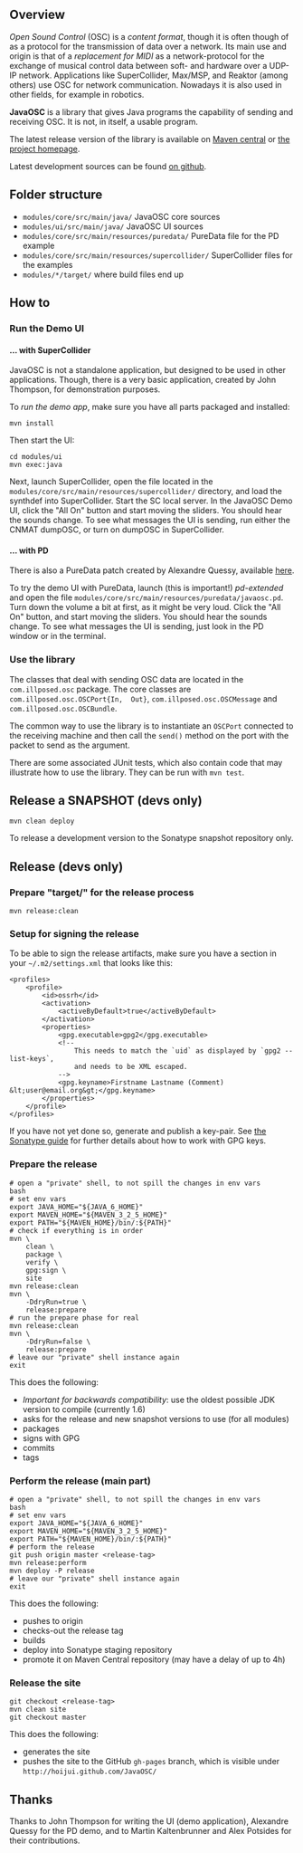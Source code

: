 ## Overview

_Open Sound Control_ (OSC) is a _content format_,
though it is often though of as a protocol for the transmission of data over a network.
Its main use and origin is that of a _replacement for MIDI_
as a network-protocol for the exchange of musical control data between soft- and hardware over a UDP-IP network.
Applications like SuperCollider, Max/MSP, and Reaktor (among others) use OSC for network communication.
Nowadays it is also used in other fields, for example in robotics.

__JavaOSC__ is a library that gives Java programs the capability of sending and receiving OSC.
It is not, in itself, a usable program.

The latest release version of the library is available on
[Maven central](http://mvnrepository.com/artifact/com.illposed.osc/javaosc-core)
or
[the project homepage](http://www.illposed.com/software/javaosc.html).

Latest development sources can be found
[on github](https://github.com/hoijui/JavaOSC).


## Folder structure

* `modules/core/src/main/java/`                     JavaOSC core sources
* `modules/ui/src/main/java/`                       JavaOSC UI sources
* `modules/core/src/main/resources/puredata/`       PureData file for the PD example
* `modules/core/src/main/resources/supercollider/`  SuperCollider files for the examples
* `modules/*/target/`                               where build files end up


## How to

### Run the Demo UI

#### ... with SuperCollider

JavaOSC is not a standalone application, but designed to be used in other applications.
Though, there is a very basic application, created by John Thompson, for demonstration purposes.

To _run the demo app_, make sure you have all parts packaged and installed:

	mvn install

Then start the UI:

	cd modules/ui
	mvn exec:java

Next, launch SuperCollider, open the file located in the
`modules/core/src/main/resources/supercollider/` directory,
and load the synthdef into SuperCollider.
Start the SC local server. 
In the JavaOSC Demo UI, click the "All On" button and start moving the sliders.
You should hear the sounds change.
To see what messages the UI is sending, run either the CNMAT dumpOSC,
or turn on dumpOSC in SuperCollider.

#### ... with PD

There is also a PureData patch created by Alexandre Quessy,
available [here](http://www.sourcelibre.com/puredata/).

To try the demo UI with PureData,
launch (this is important!) _pd-extended_ and open the file
`modules/core/src/main/resources/puredata/javaosc.pd`.
Turn down the volume a bit at first, as it might be very loud.
Click the "All On" button, and start moving the sliders.
You should hear the sounds change.
To see what messages the UI is sending, just look in the PD window or
in the terminal.

### Use the library

The classes that deal with sending OSC data are located in the `com.illposed.osc` package.
The core classes are `com.illposed.osc.OSCPort{In,  Out}`,
`com.illposed.osc.OSCMessage` and `com.illposed.osc.OSCBundle`.

The common way to use the library is to instantiate an `OSCPort`
connected to the receiving machine and then call the `send()` method
on the port with the packet to send as the argument.

There are some associated JUnit tests, which also contain code that may illustrate
how to use the library.
They can be run with `mvn test`.


## Release a SNAPSHOT (devs only)

	mvn clean deploy

To release a development version to the Sonatype snapshot repository only.


## Release (devs only)

### Prepare "target/" for the release process

	mvn release:clean

### Setup for signing the release

To be able to sign the release artifacts,
make sure you have a section in your `~/.m2/settings.xml` that looks like this:

	<profiles>
		<profile>
			<id>ossrh</id>
			<activation>
				<activeByDefault>true</activeByDefault>
			</activation>
			<properties>
				<gpg.executable>gpg2</gpg.executable>
				<!--
					This needs to match the `uid` as displayed by `gpg2 --list-keys`,
					and needs to be XML escaped.
				-->
				<gpg.keyname>Firstname Lastname (Comment) &lt;user@email.org&gt;</gpg.keyname>
			</properties>
		</profile>
	</profiles>

If you have not yet done so, generate and publish a key-pair.
See [the Sonatype guide](http://central.sonatype.org/pages/working-with-pgp-signatures.html)
for further details about how to work with GPG keys.

### Prepare the release

	# open a "private" shell, to not spill the changes in env vars
	bash
	# set env vars
	export JAVA_HOME="${JAVA_6_HOME}"
	export MAVEN_HOME="${MAVEN_3_2_5_HOME}"
	export PATH="${MAVEN_HOME}/bin/:${PATH}"
	# check if everything is in order
	mvn \
		clean \
		package \
		verify \
		gpg:sign \
		site
	mvn release:clean
	mvn \
		-DdryRun=true \
		release:prepare
	# run the prepare phase for real
	mvn release:clean
	mvn \
		-DdryRun=false \
		release:prepare
	# leave our "private" shell instance again
	exit

This does the following:

* _Important for backwards compatibility_:
use the oldest possible JDK version to compile (currently 1.6)
* asks for the release and new snapshot versions to use (for all modules)
* packages
* signs with GPG
* commits
* tags

### Perform the release (main part)

	# open a "private" shell, to not spill the changes in env vars
	bash
	# set env vars
	export JAVA_HOME="${JAVA_6_HOME}"
	export MAVEN_HOME="${MAVEN_3_2_5_HOME}"
	export PATH="${MAVEN_HOME}/bin/:${PATH}"
	# perform the release
	git push origin master <release-tag>
	mvn release:perform
	mvn deploy -P release
	# leave our "private" shell instance again
	exit

This does the following:

* pushes to origin
* checks-out the release tag
* builds
* deploy into Sonatype staging repository
* promote it on Maven Central repository (may have a delay of up to 4h)

### Release the site

	git checkout <release-tag>
	mvn clean site
	git checkout master

This does the following:

* generates the site
* pushes the site to the GitHub `gh-pages` branch,
  which is visible under `http://hoijui.github.com/JavaOSC/`


## Thanks

Thanks to John Thompson for writing the UI (demo application),
Alexandre Quessy for the PD demo,
and to Martin Kaltenbrunner and Alex Potsides for their contributions.

